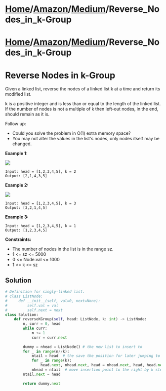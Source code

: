 # [Home](./../../..)/[Amazon](./../..)/[Medium](./..)/Reverse_Nodes_in_k-Group
# [Home](./../../..)/[Amazon](./../..)/[Medium](./..)/Reverse_Nodes_in_k-Group
<h1>Reverse Nodes in k-Group</h1>

<p>
Given a linked list, reverse the nodes of a linked list k at a time and return its modified list.

k is a positive integer and is less than or equal to the length of the linked list. If the number of nodes is not a multiple of k then left-out nodes, in the end, should remain as it is.

Follow up:

- Could you solve the problem in O(1) extra memory space?
- You may not alter the values in the list's nodes, only nodes itself may be changed.

</p>

<b>Example 1:</b>

<img src="https://assets.leetcode.com/uploads/2020/10/03/reverse_ex1.jpg">

    Input: head = [1,2,3,4,5], k = 2
    Output: [2,1,4,3,5]
    
<b>Example 2:</b>

<img src="https://assets.leetcode.com/uploads/2020/10/03/reverse_ex2.jpg">

    Input: head = [1,2,3,4,5], k = 3
    Output: [3,2,1,4,5]
    
<b>Example 3:</b>

    Input: head = [1,2,3,4,5], k = 1
    Output: [1,2,3,4,5]

<b>Constraints:</b>

- The number of nodes in the list is in the range sz.
- 1 <= sz <= 5000
- 0 <= Node.val <= 1000
- 1 <= k <= sz

<h2>Solution</h2>

```python
# Definition for singly-linked list.
# class ListNode:
#     def __init__(self, val=0, next=None):
#         self.val = val
#         self.next = next
class Solution:
    def reverseKGroup(self, head: ListNode, k: int) -> ListNode:
        n, curr = 0, head
        while curr:
            n += 1
            curr = curr.next
        
        dummy = nhead = ListNode() # the new list to insert to
        for _ in range(n//k):
            ntail = head  # the save the position for later jumping to
            for _ in range(k):
                head.next, nhead.next, head = nhead.next, head, head.next  # insert at nhead
            nhead = ntail  # move insertion point to the right by k steps
        ntail.next = head
        
        return dummy.next
```
